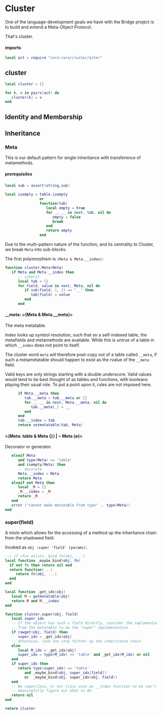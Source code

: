 # Cluster


One of the language\-development goals we have with the Bridge project is to
build and extend a Meta\-Object Protocol\.

That's cluster\.

#### imports

```lua
local act = require "core:core/cluster/actor"
```


## cluster

```lua
local cluster = {}

for k, v in pairs(act) do
   cluster[k] = v
end
```


## Identity and Membership


## Inheritance


### Meta

This is our default pattern for single inheritance with transference of
metamethods\.


##### prerequisites

```lua
local sub = assert(string.sub)

local isempty = table.isempty
                or
                function(tab)
                   local empty = true
                   for _, __ in next, tab, nil do
                      empty = false
                      break
                   end
                   return empty
                end
```

Due to the multi\-pattern nature of the function, and its centrality to Cluster,
we break `Meta` into sub\-blocks\.

The first polymorphism is `⟨Meta & Meta.__index⟩`:

```lua
function cluster.Meta(Meta)
   if Meta and Meta.__index then
      -- inherit
      local tab = {}
      for field, value in next, Meta, nil do
         if sub(field, 1, 2) == "__" then
            tab[field] = value
         end
      end
```


#### \_\_meta: =⟨Meta & Meta\.\_\_meta⟩=

The meta metatable\.

Index looks up symbol resolution, such that on a self\-indexed table, the
metafields and metamethods are available\.  While this is untrue of a table
in which `__index` does not point to itself\.

The cluster word `meta` will therefore post\-copy out of a table called
`__meta`, if such a metametatable should happen to exist as the rvalue of
the `__meta` field\.

Valid keys are only strings starting with a double underscore\.  Valid values
would tend to be best thought of as tables and functions, with booleans
playing their usual role\.  To put a point upon it, rules are not imposed here\.

```lua
      if Meta.__meta then
         tab.__meta = tab.__meta or {}
         for _, __ in next, Meta.__meta, nil do
            tab.__meta[_] = __
         end
      end
      tab.__index = tab
      return setmetatable(tab, Meta)
```


#### =⟨Meta: table & Meta \{\}⟩ | ¬ Meta \(∅\)=

Decorator or generator\.

```lua
   elseif Meta
      and type(Meta) == 'table'
      and isempty(Meta) then
      -- decorate
      Meta.__index = Meta
      return Meta
   elseif not Meta then
      local _M = {}
      _M.__index = _M
      return _M
   end
   error ("cannot make metatable from type" .. type(Meta))
end
```


### super\(field\)

  A mixin which allows for the accessing of a method up the inheritance chain
from the shadowed field\.

Invoked as `obj :super 'field' (params)`\.

```lua
--| if =fn= exists, bind fn(obj, ...)
local function _maybe_bind(obj, fn)
  if not fn then return nil end
  return function(...)
     return fn(obj, ...)
  end
end

local function _get_idx(obj)
   local M = getmetatable(obj)
   return M and M.__index
end

function cluster.super(obj, field)
   local super_idx
   -- If the object has such a field directly, consider the implementation
   -- from the metatable to be the "super" implementation
   if rawget(obj, field) then
      super_idx = _get_idx(obj)
   -- Otherwise, look one step further up the inheritance chain
   else
      local M_idx = _get_idx(obj)
      super_idx = type(M_idx) == 'table' and _get_idx(M_idx) or nil
   end
   if super_idx then
      return type(super_idx) == 'table'
         and _maybe_bind(obj, super_idx[field])
         or  _maybe_bind(obj, super_idx(obj, field))
   end
   -- No superclass, or our class uses an __index function so we can't
   -- meaningfully figure out what to do
   return nil
end
```

```lua
return cluster
```
